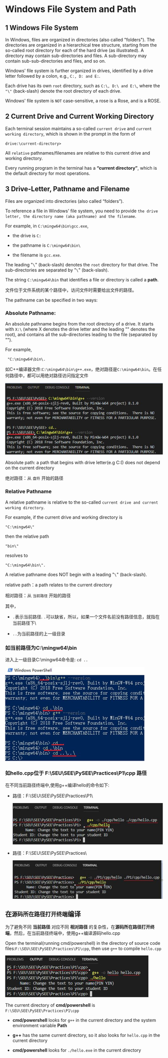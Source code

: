 # Windows File System and Path

## 1 Windows File System

In Windows, files are organized in directories (also called "folders"). The directories are organized in a hierarchical tree structure, starting from the so-called root directory for each of the hard drive (as illustrated). A directory may contain sub-directories and files. A sub-directory may contain sub-sub-directories and files, and so on.

Windows' file system is further organized in drives, identified by a drive letter followed by a colon, e.g., `C:, D: and E:`. 

Each drive has its own `root` directory, such as `C:\, D:\ and E:\`, where the `"\"` (back-slash) denote the root directory of each drive.

Windows' file system is `NOT` case-sensitive, a rose is a Rose, and is a ROSE.

## 2 Current Drive and Current Working Directory

Each terminal session maintains a so-called `current drive` and `current working directory`, which is shown in the prompt in the form of 
```
drive:\current-directory> 
```

All `relative` pathnames/filenames are relative to this current drive and working directory.

Every running program in the terminal has a **“current directory”**, which is the default directory for most operations.

## 3 Drive-Letter, Pathname and Filename

Files are organized into directories (also called “folders”).

To reference a file in Windows' file system, you need to provide `the drive letter, the directory name (aka pathname) and the filename`. 

For example, in `C:\mingw64\bin\gcc.exe`, 

* the drive is `C:` 

* the pathname is `C:\mingw64\bin\` 

* the filename is `gcc.exe`.

The leading "`\`" (back-slash) denotes the `root` directory for that drive. The sub-directories are separated by "`\`" (back-slash).

The string `C:\mingw64\bin` that identifies a file or directory is called a  **path**.

文件位于文件系统的某个路径中，访问文件时需要给出文件的路径。

The pathname can be specified in two ways:

### Absolute Pathname:

 An absolute pathname begins from the root directory of a drive. It starts with `X:\` (where X denotes the drive letter and the leading "\" denotes the root), and contains all the sub-directories leading to the file (separated by "\"). 

For example,
```
 "C:\mingw64\bin\.
```

如C++编译器文件:`C:\mingw64\bin\g++.exe`，绝对路径是`C:\mingw64\bin`。在任何路径中，都可以用绝对路径访问指定文件

![abspath](./img/abspath.jpg)

Absolute path: a path that begins with drive letter(e.g C:\() does not depend on the current directory

绝对路径：从 `盘符` 开始的路径

### Relative Pathname

 A relative pathname is relative to the so-called `current drive and current working directory`. 

For example, if the current drive and working directory is 
```
"C:\mingw64\"
```
then the relative path 
```
"bin\" 
```
resolves to 
```
"C:\mingw64\bin\". 
```
A relative pathname does NOT begin with a leading "`\`" (back-slash).

relative path：a path relates to the current directory

相对路径：从 `当前路径` 开始的路径

其中，

* `.`表示当前路径. `.`可以缺省，所以，如果一个文件名前没有路径信息，就指在当前路径下\


* `..`为当前路径的上一级目录

### 如当前路径为C:\mingw64\bin

进入上一级目录C:\mingw64命令是: `cd ..`

![relpath](./img/relpath.jpg)

### 如hello.cpp位于 F:\SEU\SEE\PySEE\Practices\P1\cpp 路径

在不同当前路径终端中,使用g++编译hello的命令如下:

* 路径：F:\SEU\SEE\PySEE\Practices\P1\

   ![relpath-p1-cpp](./img/relpath-p1-cpp.jpg)

* 路径：F:\SEU\SEE\PySEE\Practices\

  ![relpath-Practices-cpp](./img/relpath-practices-cpp.jpg)

## 在`源码所在路径打开终端`编译

为了避免不同 **当前路径** 对应不同 **相对路径** 的复杂性，在**源码所在路径打开终端**，然后，在当前路径终端中，使用g++编译源码hello.cpp

Open the terminal(running cmd/powershell) in the directory of source code files:`F:\SEU\SEE\PySEE\Practices\P1\cpp`, then use `g++` to compile `hello.cpp`

![relpath-cpp](./img/relpath-cpp.jpg)

The current directory of  **cmd/powershell** is `F:\SEU\SEE\PySEE\Practices\P1\cpp`

* **cmd/powershell** looks for `g++` in the current directory and the system environment variable **Path**

* **g++** has the same current directory, so it also looks for `hello.cpp` in the current directory

* **cmd/powershell** looks for `./hello.exe` in the current directory 
